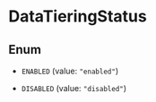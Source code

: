 

# DataTieringStatus

## Enum


* `ENABLED` (value: `"enabled"`)

* `DISABLED` (value: `"disabled"`)



